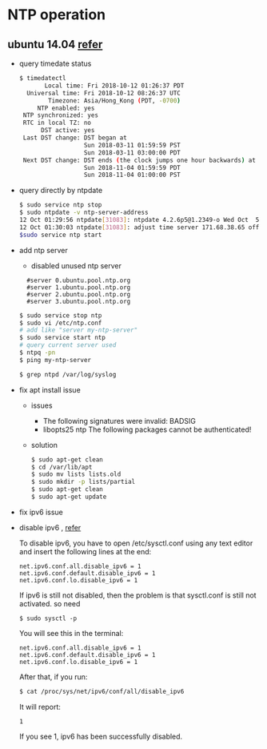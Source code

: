 # NTP operation
## ubuntu 14.04 [refer](https://askubuntu.com/questions/929805/timedatectl-ntp-sync-cannot-set-to-yes)

* query timedate status
  ```bash
  $ timedatectl
         Local time: Fri 2018-10-12 01:26:37 PDT
    Universal time: Fri 2018-10-12 08:26:37 UTC
          Timezone: Asia/Hong_Kong (PDT, -0700)
       NTP enabled: yes
   NTP synchronized: yes
   RTC in local TZ: no
        DST active: yes
   Last DST change: DST began at
                    Sun 2018-03-11 01:59:59 PST
                    Sun 2018-03-11 03:00:00 PDT
   Next DST change: DST ends (the clock jumps one hour backwards) at
                    Sun 2018-11-04 01:59:59 PDT
                    Sun 2018-11-04 01:00:00 PST
  ```
* query directly by ntpdate

  ```bash
  $ sudo service ntp stop
  $ sudo ntpdate -v ntp-server-address
  12 Oct 01:29:56 ntpdate[31083]: ntpdate 4.2.6p5@1.2349-o Wed Oct  5 12:35:26 UTC 2016 (1)
  12 Oct 01:30:03 ntpdate[31083]: adjust time server 171.68.38.65 offset -0.043101 sec
  $sudo service ntp start
  ```
  
* add ntp server

  * disabled unused ntp server
  
  ```
    #server 0.ubuntu.pool.ntp.org
    #server 1.ubuntu.pool.ntp.org
    #server 2.ubuntu.pool.ntp.org
    #server 3.ubuntu.pool.ntp.org
  ```

  ```bash
  $ sudo service stop ntp
  $ sudo vi /etc/ntp.conf
  # add like "server my-ntp-server"
  $ sudo service start ntp
  # query current server used
  $ ntpq -pn
  $ ping my-ntp-server
  
  $ grep ntpd /var/log/syslog 
  ```
  
* fix apt install issue
  
  * issues
    * The following signatures were invalid: BADSIG
    * libopts25 ntp The following packages cannot be authenticated!
    
  * solution
    ```bash
    $ sudo apt-get clean 
    $ cd /var/lib/apt 
    $ sudo mv lists lists.old 
    $ sudo mkdir -p lists/partial 
    $ sudo apt-get clean 
    $ sudo apt-get update
    ```
 * fix ipv6 issue
  * disable ipv6 , [refer](https://askubuntu.com/questions/440649/how-to-disable-ipv6-in-ubuntu-14-04)
  
    To disable ipv6, you have to open /etc/sysctl.conf using any text editor and insert the following lines at the end:

      ```
      net.ipv6.conf.all.disable_ipv6 = 1
      net.ipv6.conf.default.disable_ipv6 = 1
      net.ipv6.conf.lo.disable_ipv6 = 1

      ```
    If ipv6 is still not disabled, then the problem is that sysctl.conf is still not activated.
    so need

      ```
      $ sudo sysctl -p
      ```

     You will see this in the terminal:

      ```
      net.ipv6.conf.all.disable_ipv6 = 1
      net.ipv6.conf.default.disable_ipv6 = 1
      net.ipv6.conf.lo.disable_ipv6 = 1
      ```
      
      After that, if you run:

      ```bash
      $ cat /proc/sys/net/ipv6/conf/all/disable_ipv6
      ```

      It will report:

      ```
      1
      ```
      If you see 1, ipv6 has been successfully disabled.
